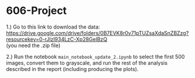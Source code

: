 # 606-Project
1.) Go to this link to download the data: https://drive.google.com/drive/folders/0B7EVK8r0v71pTUZsaXdaSnZBZzg?resourcekey=0-rJlzl934LzC-Xp28GeIBzQ  
(you need the .zip file)

2.) Run the notebook `main_notebook_update_2.ipynb` to select the first 500 images, convert them to grayscale, and run the rest of the analysis described in the report (including producing the plots).
